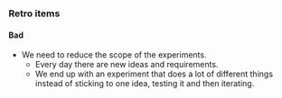 ### Retro items
#### Bad
- We need to reduce the scope of the experiments.
	- Every day there are new ideas and requirements.
	- We end up with an experiment that does a lot of different things instead of sticking to one idea, testing it and then iterating.